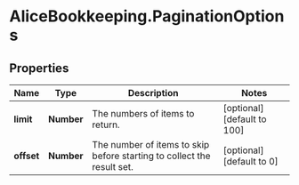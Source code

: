 # AliceBookkeeping.PaginationOptions

## Properties

Name | Type | Description | Notes
------------ | ------------- | ------------- | -------------
**limit** | **Number** | The numbers of items to return. | [optional] [default to 100]
**offset** | **Number** | The number of items to skip before starting to collect the result set. | [optional] [default to 0]



